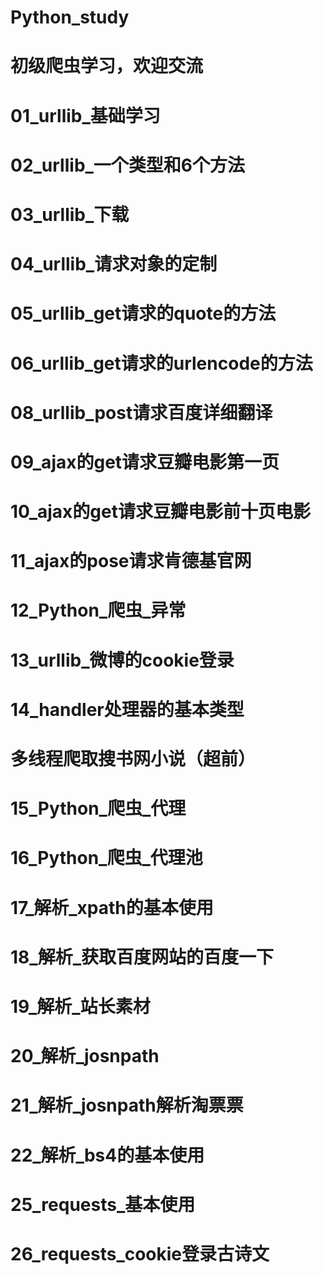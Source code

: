 

# Python_study
# 初级爬虫学习，欢迎交流
# 01_urllib_基础学习
# 02_urllib_一个类型和6个方法
# 03_urllib_下载
# 04_urllib_请求对象的定制
# 05_urllib_get请求的quote的方法
# 06_urllib_get请求的urlencode的方法
# 08_urllib_post请求百度详细翻译
# 09_ajax的get请求豆瓣电影第一页
# 10_ajax的get请求豆瓣电影前十页电影
# 11_ajax的pose请求肯德基官网
# 12_Python_爬虫_异常
# 13_urllib_微博的cookie登录
# 14_handler处理器的基本类型
# 多线程爬取搜书网小说（超前）
# 15_Python_爬虫_代理
# 16_Python_爬虫_代理池
# 17_解析_xpath的基本使用
# 18_解析_获取百度网站的百度一下
# 19_解析_站长素材
# 20_解析_josnpath
# 21_解析_josnpath解析淘票票
# 22_解析_bs4的基本使用
# 25_requests_基本使用
# 26_requests_cookie登录古诗文
